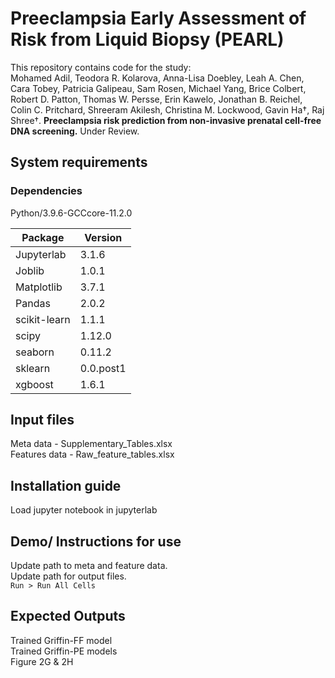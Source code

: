 # Preeclampsia Early Assessment of Risk from Liquid Biopsy (PEARL)

This repository contains code for the study:  
Mohamed Adil, Teodora R. Kolarova, Anna-Lisa Doebley, Leah A. Chen, Cara Tobey, Patricia Galipeau, Sam Rosen, Michael Yang, Brice Colbert, Robert D. Patton, Thomas W. Persse, Erin Kawelo, Jonathan B. Reichel, Colin C. Pritchard, Shreeram Akilesh, Christina M. Lockwood, Gavin Ha†, Raj Shree†. <b>Preeclampsia risk prediction from non-invasive prenatal cell-free DNA screening.</b> Under Review.



## System requirements

### Dependencies
Python/3.9.6-GCCcore-11.2.0

| Package	|	Version |
| ------- | ------- |
Jupyterlab |	3.1.6  
Joblib	|	1.0.1  
Matplotlib	| 3.7.1  
Pandas	|	2.0.2  
scikit-learn	| 1.1.1  
scipy	|	1.12.0  
seaborn	|	0.11.2  
sklearn	|	0.0.post1  
xgboost	|	1.6.1  

## Input files  
Meta data - Supplementary_Tables.xlsx  
Features data - Raw_feature_tables.xlsx  

## Installation guide  
Load jupyter notebook in jupyterlab  

## Demo/ Instructions for use  
Update path to meta and feature data.  
Update path for output files.  
`Run > Run All Cells` 

## Expected Outputs  
Trained Griffin-FF model  
Trained Griffin-PE models   
Figure 2G & 2H  




